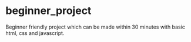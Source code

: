 # beginner_project
Beginner friendly project which can be made within 30 minutes with basic html, css and javascript. 
